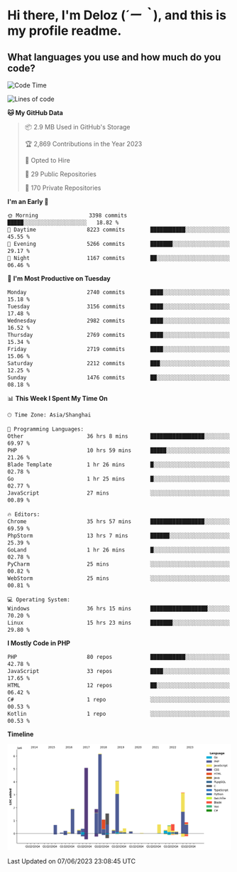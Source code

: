# **Hi there, I'm Deloz (*´ー｀*), and this is my profile readme.**

## **What languages you use and how much do you code?**

<!--START_SECTION:waka-->
![Code Time](http://img.shields.io/badge/Code%20Time-1%2C637%20hrs%2042%20mins-blue)

![Lines of code](https://img.shields.io/badge/From%20Hello%20World%20I%27ve%20Written-30.9%20million%20lines%20of%20code-blue)

**🐱 My GitHub Data** 

> 📦 2.9 MB Used in GitHub's Storage 
 > 
> 🏆 2,869 Contributions in the Year 2023
 > 
> 💼 Opted to Hire
 > 
> 📜 29 Public Repositories 
 > 
> 🔑 170 Private Repositories 
 > 
**I'm an Early 🐤** 

```text
🌞 Morning                3398 commits        █████░░░░░░░░░░░░░░░░░░░░   18.82 % 
🌆 Daytime                8223 commits        ███████████░░░░░░░░░░░░░░   45.55 % 
🌃 Evening                5266 commits        ███████░░░░░░░░░░░░░░░░░░   29.17 % 
🌙 Night                  1167 commits        ██░░░░░░░░░░░░░░░░░░░░░░░   06.46 % 
```
📅 **I'm Most Productive on Tuesday** 

```text
Monday                   2740 commits        ████░░░░░░░░░░░░░░░░░░░░░   15.18 % 
Tuesday                  3156 commits        ████░░░░░░░░░░░░░░░░░░░░░   17.48 % 
Wednesday                2982 commits        ████░░░░░░░░░░░░░░░░░░░░░   16.52 % 
Thursday                 2769 commits        ████░░░░░░░░░░░░░░░░░░░░░   15.34 % 
Friday                   2719 commits        ████░░░░░░░░░░░░░░░░░░░░░   15.06 % 
Saturday                 2212 commits        ███░░░░░░░░░░░░░░░░░░░░░░   12.25 % 
Sunday                   1476 commits        ██░░░░░░░░░░░░░░░░░░░░░░░   08.18 % 
```


📊 **This Week I Spent My Time On** 

```text
🕑︎ Time Zone: Asia/Shanghai

💬 Programming Languages: 
Other                    36 hrs 8 mins       █████████████████░░░░░░░░   69.97 % 
PHP                      10 hrs 59 mins      █████░░░░░░░░░░░░░░░░░░░░   21.26 % 
Blade Template           1 hr 26 mins        █░░░░░░░░░░░░░░░░░░░░░░░░   02.78 % 
Go                       1 hr 25 mins        █░░░░░░░░░░░░░░░░░░░░░░░░   02.77 % 
JavaScript               27 mins             ░░░░░░░░░░░░░░░░░░░░░░░░░   00.89 % 

🔥 Editors: 
Chrome                   35 hrs 57 mins      █████████████████░░░░░░░░   69.59 % 
PhpStorm                 13 hrs 7 mins       ██████░░░░░░░░░░░░░░░░░░░   25.39 % 
GoLand                   1 hr 26 mins        █░░░░░░░░░░░░░░░░░░░░░░░░   02.78 % 
PyCharm                  25 mins             ░░░░░░░░░░░░░░░░░░░░░░░░░   00.82 % 
WebStorm                 25 mins             ░░░░░░░░░░░░░░░░░░░░░░░░░   00.81 % 

💻 Operating System: 
Windows                  36 hrs 15 mins      ██████████████████░░░░░░░   70.20 % 
Linux                    15 hrs 23 mins      ███████░░░░░░░░░░░░░░░░░░   29.80 % 
```

**I Mostly Code in PHP** 

```text
PHP                      80 repos            ███████████░░░░░░░░░░░░░░   42.78 % 
JavaScript               33 repos            ████░░░░░░░░░░░░░░░░░░░░░   17.65 % 
HTML                     12 repos            ██░░░░░░░░░░░░░░░░░░░░░░░   06.42 % 
C#                       1 repo              ░░░░░░░░░░░░░░░░░░░░░░░░░   00.53 % 
Kotlin                   1 repo              ░░░░░░░░░░░░░░░░░░░░░░░░░   00.53 % 
```



**Timeline**

![Lines of Code chart](https://raw.githubusercontent.com/deloz/deloz/main/assets/bar_graph.png)


 Last Updated on 07/06/2023 23:08:45 UTC
<!--END_SECTION:waka-->
